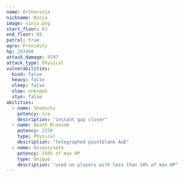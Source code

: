 ```yaml
---
name: Orthoninja
nickname: Ninja
image: ninja.png
start_floor: 61
end_floor: 69
patrol: true
agro: Proximity
hp: 293408
attack_damage: 9797
attack_type: Physical
vulnerabilities:
  bind: false
  heavy: false
  sleep: false
  slow: unknown
  stun: false
abilities:
  - name: Shukuchi
    potency: n/a
    description: "instant gap closer"
  - name: Death Blossom
    potency: 2250
    type: Physical
    description: "telegraphed pointblank AoE"
  - name: Assassinate
    potency: 150% of max HP
    type: Unique
    description: "used on players with less than 20% of max HP"
---
```

